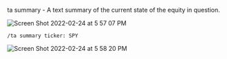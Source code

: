 ta summary - A text summary of the current state of the equity in question.

![Screen Shot 2022-02-24 at 5 57 07 PM](https://user-images.githubusercontent.com/85772166/155639131-96bb27d6-d2b8-4682-9d11-6702fcf16ad9.png)

```
/ta summary ticker: SPY
```

![Screen Shot 2022-02-24 at 5 58 20 PM](https://user-images.githubusercontent.com/85772166/155639273-8fb80cf6-a37a-4645-9308-90d43b26aad6.png)
